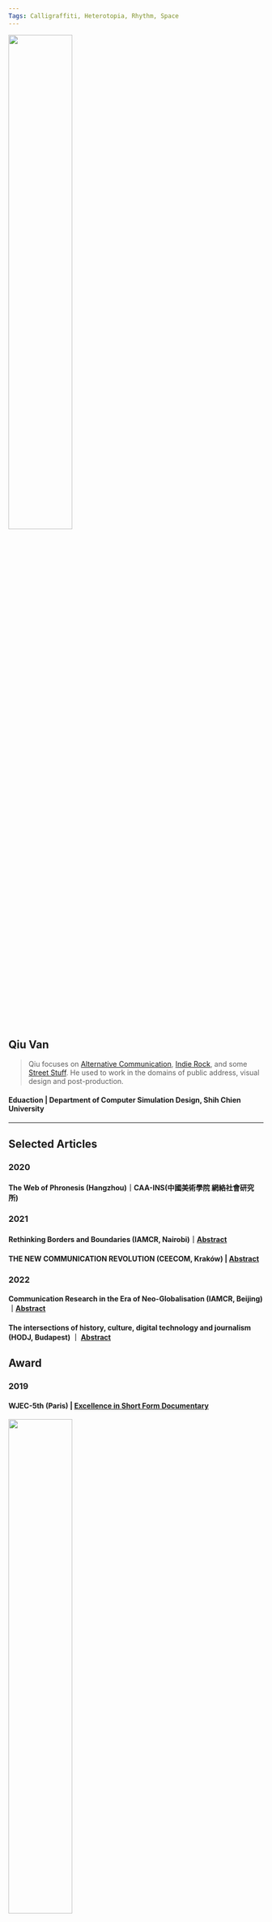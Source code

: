 ```yaml
---
Tags: Calligraffiti, Heterotopia, Rhythm, Space
---
```


<img src="https://user-images.githubusercontent.com/55648912/206408779-03f214a7-2c05-43bd-97d1-ab9fd15d0b1a.png" width="50%" height="50%"> 

## Qiu Van
> Qiu focuses on [Alternative Communication](https://hackmd.io/@Qiu-Van), [Indie Rock](https://chiouvan.wixsite.com/artivist/musicproject), and some [Street Stuff](https://www.youtube.com/watch?v=HUmeUiyxzUc). He used to work in the domains of public address, visual design and post-production. 

#### Eduaction | Department of Computer Simulation Design, Shih Chien University

---

## Selected Articles
### **2020**
#### The Web of Phronesis (Hangzhou)｜CAA-INS(中國美術學院 網絡社會研究所) 
### **2021**
#### Rethinking Borders and Boundaries (IAMCR, Nairobi)｜[Abstract](https://iamcr.org/nairobi2021/abstract-books)
#### THE NEW COMMUNICATION REVOLUTION (CEECOM, Kraków) | [Abstract](https://www.google.com/url?sa=t&rct=j&q=&esrc=s&source=web&cd=&cad=rja&uact=8&ved=2ahUKEwiq7u_Awuz7AhWO1GEKHXw3ADsQFnoECBMQAQ&url=https%3A%2F%2Fruj.uj.edu.pl%2Fxmlui%2Fbitstream%2Fhandle%2Fitem%2F291631%2Fwiniarska-brodowska_pyka_the_ceecom_2021_conference_2021.pdf%3Fsequence%3D1%26isAllowed%3Dy&usg=AOvVaw323iR_5OnLIGTdRnTtSJZY)
### **2022**
#### Communication Research in the Era of Neo-Globalisation (IAMCR, Beijing)｜[Abstract](https://iamcr.org/beijing2022/abstract-books)
#### The intersections of history, culture, digital technology and journalism (HODJ, Budapest) ｜ [Abstract](https://drive.google.com/file/d/1UuTDLLGwZ0i08he9-FOGDMuOze6Nz7Tz/view)
## Award
### **2019** 
#### WJEC-5th (Paris) | [Excellence in Short Form Documentary](http://www.wjec.paris/5492-2/)

<img src="https://user-images.githubusercontent.com/55648912/206611539-552919e1-19e2-469d-be1e-f557f5cf91a3.JPG" width="50%" height="50%">

### **2022**
#### ICA-72nd (Paris) | [One World, One Network ‽](https://www.icahdq.org/page/ICA2022)

<img src="https://user-images.githubusercontent.com/55648912/206606547-ae6b9ab9-ec34-4b0f-8501-b67b0f28117e.jpg" width="50%" height="50%">
